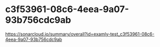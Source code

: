 # c3f53961-08c6-4eea-9a07-93b756cdc9ab
https://sonarcloud.io/summary/overall?id=examly-test_c3f53961-08c6-4eea-9a07-93b756cdc9ab
